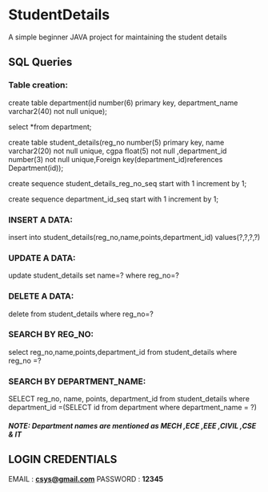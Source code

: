 # StudentDetails
A simple beginner JAVA project for maintaining the student details

## SQL Queries
### Table creation:
create table department(id number(6) primary key, department_name varchar2(40) not null unique);


select *from department;

create table student_details(reg_no number(5) primary key, name varchar2(20) not null unique, cgpa float(5) not null ,department_id number(3) not null unique,Foreign key(department_id)references Department(id));

create sequence student_details_reg_no_seq
start with 1
increment by 1;

create sequence department_id_seq
start with 1
increment by 1;

### INSERT A DATA:
insert into student_details(reg_no,name,points,department_id) values(?,?,?,?)

### UPDATE A DATA:
update student_details set name=? where reg_no=?

### DELETE A DATA:
delete from student_details where reg_no=?

### SEARCH BY REG_NO:
select reg_no,name,points,department_id from student_details  where reg_no =?

### SEARCH BY DEPARTMENT_NAME:
SELECT  reg_no, name, points, department_id from student_details where department_id =(SELECT id from department where department_name = ?)

#### *******NOTE: Department names are mentioned as MECH ,ECE ,EEE ,CIVIL ,CSE & IT*******

## **LOGIN CREDENTIALS**
EMAIL    : **csys@gmail.com**
PASSWORD : **12345**
